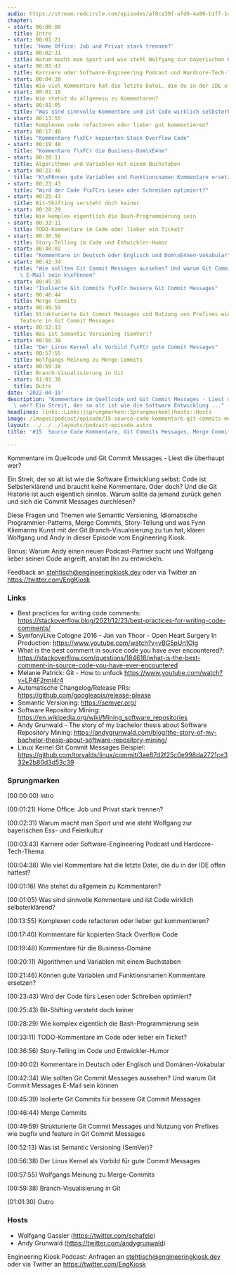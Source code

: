 ```yaml
---
audio: https://stream.redcircle.com/episodes/af8ca39f-afd0-4a99-b1ff-1cc11ab176ad/stream.mp3
chapter:
- start: 00:00:00
  title: Intro
- start: 00:01:21
  title: 'Home Office: Job und Privat stark trennen?'
- start: 00:02:31
  title: Warum macht man Sport und wie steht Wolfgang zur bayerischen Ess- und Feierkultur
- start: 00:03:43
  title: Karriere oder Software-Engineering Podcast und Hardcore-Tech-Thema
- start: 00:04:38
  title: Wie viel Kommentare hat die letzte Datei, die du in der IDE offen hattest?
- start: 00:01:16
  title: Wie stehst du allgemein zu Kommentaren?
- start: 00:01:05
  title: "Was sind sinnvolle Kommentare und ist Code wirklich selbsterkl\xE4rend?"
- start: 00:13:55
  title: Komplexen code refactoren oder lieber gut kommentieren?
- start: 00:17:40
  title: "Kommentare f\xFCr kopierten Stack Overflow Code"
- start: 00:19:48
  title: "Kommentare f\xFCr die Business-Dom\xE4ne"
- start: 00:20:11
  title: Algorithmen und Variablen mit einem Buchstaben
- start: 00:21:46
  title: "K\xF6nnen gute Variablen und Funktionsnamen Kommentare ersetzen?"
- start: 00:23:43
  title: "Wird der Code f\xFCrs Lesen oder Schreiben optimiert?"
- start: 00:25:43
  title: Bit-Shifting versteht doch keiner
- start: 00:28:29
  title: Wie komplex eigentlich die Bash-Programmierung sein
- start: 00:33:11
  title: TODO-Kommentare im Code oder lieber ein Ticket?
- start: 00:36:56
  title: Story-Telling im Code und Entwickler-Humor
- start: 00:40:02
  title: "Kommentare in Deutsch oder Englisch und Dom\xE4nen-Vokabular"
- start: 00:42:34
  title: "Wie sollten Git Commit Messages aussehen? Und warum Git Commit Messages\
    \ E-Mail sein k\xF6nnen"
- start: 00:45:39
  title: "Isolierte Git Commits f\xFCr bessere Git Commit Messages"
- start: 00:46:44
  title: Merge Commits
- start: 00:49:59
  title: Strukturierte Git Commit Messages und Nutzung von Prefixes wie bugfix und
    feature in Git Commit Messages
- start: 00:52:13
  title: Was ist Semantic Versioning (SemVer)?
- start: 00:56:38
  title: "Der Linux Kernel als Vorbild f\xFCr gute Commit Messages"
- start: 00:57:55
  title: Wolfgangs Meinung zu Merge-Commits
- start: 00:59:38
  title: Branch-Visualisierung in Git
- start: 01:01:30
  title: Outro
date: '2022-04-19'
description: "Kommentare im Quellcode und Git Commit Messages - Liest die \xFCberhaupt\
  \ wer? Ein Streit, der so alt ist wie die Software Entwicklung ..."
headlines: links::Links||sprungmarken::Sprungmarken||hosts::Hosts
image: /images/podcast/episode/15-source-code-kommentare-git-commits-messages-merge-commits-und-branch-visualisierungs-kunst.jpg
layout: ../../../layouts/podcast-episode.astro
title: '#15  Source Code Kommentare, Git Commits Messages, Merge Commits und Branch-Visualisierungs-Kunst'

---
```


<p class="mb-6 text-base md:text-lg text-coolGray-500">Kommentare im Quellcode und Git Commit Messages - Liest die überhaupt wer?</p><p class="mb-6 text-base md:text-lg text-coolGray-500">Ein Streit, der so alt ist wie die Software Entwicklung selbst: Code ist Selbsterklärend und braucht keine Kommentare. Oder doch? Und die Git Historie ist auch eigentlich sinnlos. Warum sollte da jemand zurück gehen und sich die Commit Messages durchlesen?</p><p class="mb-6 text-base md:text-lg text-coolGray-500">Diese Fragen und Themen wie Semantic Versioning, Idiomatische Programmier-Patterns, Merge Commits, Story-Tellung und was Fynn Kliemanns Kunst mit der Git Branch-Visualisierung zu tun hat, klären Wolfgang und Andy in dieser Episode vom Engineering Kiosk.</p><p class="mb-6 text-base md:text-lg text-coolGray-500">Bonus: Warum Andy einen neuen Podcast-Partner sucht und Wolfgang lieber seinen Code angreift, anstatt Ihn zu entwickeln.</p><p class="mb-6 text-base md:text-lg text-coolGray-500">Feedback an <a class="underline hover:no-underline" style="text-decoration-line: underline;"href="mailto:stehtisch@engineeringkiosk.dev" rel="nofollow">stehtisch@engineeringkiosk.dev</a> oder via Twitter an <a class="underline hover:no-underline" style="text-decoration-line: underline;"href="https://twitter.com/EngKiosk" rel="nofollow">https://twitter.com/EngKiosk</a></p><h3 class="mb-4 text-2xl md:text-3xl font-semibold text-coolGray-800" id=links>Links</h3><ul class="list-disc px-5 mb-6 md:px-5 text-base md:text-lg text-coolGray-500" style="list-style-type: disc;"><li class="mb-3">Best practices for writing code comments: <a class="underline hover:no-underline" style="text-decoration-line: underline;"href="https://stackoverflow.blog/2021/12/23/best-practices-for-writing-code-comments/" rel="nofollow">https://stackoverflow.blog/2021/12/23/best-practices-for-writing-code-comments/</a> </li><li class="mb-3">SymfonyLive Cologne 2016 - Jan van Thoor - Open Heart Surgery In Production: <a class="underline hover:no-underline" style="text-decoration-line: underline;"href="https://www.youtube.com/watch?v=vBG5pUn1Olg" rel="nofollow">https://www.youtube.com/watch?v=vBG5pUn1Olg</a></li><li class="mb-3">What is the best comment in source code you have ever encountered?: <a class="underline hover:no-underline" style="text-decoration-line: underline;"href="https://stackoverflow.com/questions/184618/what-is-the-best-comment-in-source-code-you-have-ever-encountered" rel="nofollow">https://stackoverflow.com/questions/184618/what-is-the-best-comment-in-source-code-you-have-ever-encountered</a></li><li class="mb-3">Melanie Patrick: Git - How to unfuck <a class="underline hover:no-underline" style="text-decoration-line: underline;"href="https://www.youtube.com/watch?v=LP4F2rmi4r4" rel="nofollow">https://www.youtube.com/watch?v=LP4F2rmi4r4</a></li><li class="mb-3">Automatische Changelog/Release PRs: <a class="underline hover:no-underline" style="text-decoration-line: underline;"href="https://github.com/googleapis/release-please" rel="nofollow">https://github.com/googleapis/release-please</a></li><li class="mb-3">Semantic Versioning: <a class="underline hover:no-underline" style="text-decoration-line: underline;"href="https://semver.org/" rel="nofollow">https://semver.org/</a></li><li class="mb-3">Software Repository Mining: <a class="underline hover:no-underline" style="text-decoration-line: underline;"href="https://en.wikipedia.org/wiki/Mining_software_repositories" rel="nofollow">https://en.wikipedia.org/wiki/Mining_software_repositories</a></li><li class="mb-3">Andy Grunwald - The story of my bachelor thesis about Software Repository Mining: <a class="underline hover:no-underline" style="text-decoration-line: underline;"href="https://andygrunwald.com/blog/the-story-of-my-bachelor-thesis-about-software-repository-mining/" rel="nofollow">https://andygrunwald.com/blog/the-story-of-my-bachelor-thesis-about-software-repository-mining/</a></li><li class="mb-3">Linux Kernel Git Commit Messages Beispiel: <a class="underline hover:no-underline" style="text-decoration-line: underline;"href="https://github.com/torvalds/linux/commit/3ae87d2f25c0e998da2721ce332e2b80d3d53c39" rel="nofollow">https://github.com/torvalds/linux/commit/3ae87d2f25c0e998da2721ce332e2b80d3d53c39</a></li></ul><h3 class="mb-4 text-2xl md:text-3xl font-semibold text-coolGray-800" id=sprungmarken>Sprungmarken</h3><p class="mb-6 text-base md:text-lg text-coolGray-500">(00:00:00) Intro</p><p class="mb-6 text-base md:text-lg text-coolGray-500">(00:01:21) Home Office: Job und Privat stark trennen?</p><p class="mb-6 text-base md:text-lg text-coolGray-500">(00:02:31) Warum macht man Sport und wie steht Wolfgang zur bayerischen Ess- und Feierkultur</p><p class="mb-6 text-base md:text-lg text-coolGray-500">(00:03:43) Karriere oder Software-Engineering Podcast und Hardcore-Tech-Thema</p><p class="mb-6 text-base md:text-lg text-coolGray-500">(00:04:38) Wie viel Kommentare hat die letzte Datei, die du in der IDE offen hattest?</p><p class="mb-6 text-base md:text-lg text-coolGray-500">(00:01:16) Wie stehst du allgemein zu Kommentaren?</p><p class="mb-6 text-base md:text-lg text-coolGray-500">(00:01:05) Was sind sinnvolle Kommentare und ist Code wirklich selbsterklärend?</p><p class="mb-6 text-base md:text-lg text-coolGray-500">(00:13:55) Komplexen code refactoren oder lieber gut kommentieren?</p><p class="mb-6 text-base md:text-lg text-coolGray-500">(00:17:40) Kommentare für kopierten Stack Overflow Code</p><p class="mb-6 text-base md:text-lg text-coolGray-500">(00:19:48) Kommentare für die Business-Domäne</p><p class="mb-6 text-base md:text-lg text-coolGray-500">(00:20:11) Algorithmen und Variablen mit einem Buchstaben</p><p class="mb-6 text-base md:text-lg text-coolGray-500">(00:21:46) Können gute Variablen und Funktionsnamen Kommentare ersetzen?</p><p class="mb-6 text-base md:text-lg text-coolGray-500">(00:23:43) Wird der Code fürs Lesen oder Schreiben optimiert?</p><p class="mb-6 text-base md:text-lg text-coolGray-500">(00:25:43) Bit-Shifting versteht doch keiner</p><p class="mb-6 text-base md:text-lg text-coolGray-500">(00:28:29) Wie komplex eigentlich die Bash-Programmierung sein</p><p class="mb-6 text-base md:text-lg text-coolGray-500">(00:33:11) TODO-Kommentare im Code oder lieber ein Ticket?</p><p class="mb-6 text-base md:text-lg text-coolGray-500">(00:36:56) Story-Telling im Code und Entwickler-Humor</p><p class="mb-6 text-base md:text-lg text-coolGray-500">(00:40:02) Kommentare in Deutsch oder Englisch und Domänen-Vokabular</p><p class="mb-6 text-base md:text-lg text-coolGray-500">(00:42:34) Wie sollten Git Commit Messages aussehen? Und warum Git Commit Messages E-Mail sein können</p><p class="mb-6 text-base md:text-lg text-coolGray-500">(00:45:39) Isolierte Git Commits für bessere Git Commit Messages</p><p class="mb-6 text-base md:text-lg text-coolGray-500">(00:46:44) Merge Commits</p><p class="mb-6 text-base md:text-lg text-coolGray-500">(00:49:59) Strukturierte Git Commit Messages und Nutzung von Prefixes wie bugfix und feature in Git Commit Messages</p><p class="mb-6 text-base md:text-lg text-coolGray-500">(00:52:13) Was ist Semantic Versioning (SemVer)?</p><p class="mb-6 text-base md:text-lg text-coolGray-500">(00:56:38) Der Linux Kernel als Vorbild für gute Commit Messages</p><p class="mb-6 text-base md:text-lg text-coolGray-500">(00:57:55) Wolfgangs Meinung zu Merge-Commits</p><p class="mb-6 text-base md:text-lg text-coolGray-500">(00:59:38) Branch-Visualisierung in Git</p><p class="mb-6 text-base md:text-lg text-coolGray-500">(01:01:30) Outro</p><h3 class="mb-4 text-2xl md:text-3xl font-semibold text-coolGray-800" id=hosts>Hosts</h3><ul class="list-disc px-5 mb-6 md:px-5 text-base md:text-lg text-coolGray-500" style="list-style-type: disc;"><li class="mb-3">Wolfgang Gassler (<a class="underline hover:no-underline" style="text-decoration-line: underline;"href="https://twitter.com/schafele" rel="nofollow">https://twitter.com/schafele</a>)</li><li class="mb-3">Andy Grunwald (<a class="underline hover:no-underline" style="text-decoration-line: underline;"href="https://twitter.com/andygrunwald" rel="nofollow">https://twitter.com/andygrunwald</a>)</li></ul><p class="mb-6 text-base md:text-lg text-coolGray-500">Engineering Kiosk Podcast: Anfragen an <a class="underline hover:no-underline" style="text-decoration-line: underline;"href="http://stehtisch@engineeringkiosk.dev" rel="nofollow">stehtisch@engineeringkiosk.dev</a> oder via Twitter an <a class="underline hover:no-underline" style="text-decoration-line: underline;"href="https://twitter.com/EngKiosk" rel="nofollow">https://twitter.com/EngKiosk</a></p>